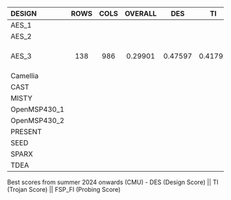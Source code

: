 |   DESIGN   |   ROWS   |   COLS   |  OVERALL  |  DES    |  TI     | FSP_FI  | Comments |
|   :---    |   :---:  |   :---:  |    :---:    | :---:   |  :---: |    :---:   |   :---:   |
| AES_1	|   |   |   |   |   |   | |
| AES_2	|   |   |   |   |   |   | |
| AES_3	     | 138      | 986      | 0.29901   | 0.47597 | 0.41792 | 0.83853 | No security tricks |
| Camellia| |   |   |   |   |   | |
| CAST	|   |   |   |   |   |   | |
| MISTY	|   |   |   |   |   |   | |
| OpenMSP430_1| |   |   |   |   |   | |
| OpenMSP430_2| |   |   |   |   |   | |
| PRESENT ||   |   |   |   |   | |
| SEED	| |   |   |   |   |   | | 
| SPARX	| |   |   |   |   |   | |
| TDEA	||   |   |   |   |   | |

Best scores from summer 2024 onwards (CMU) - DES (Design Score) || TI (Trojan Score) || FSP_FI (Probing Score)
